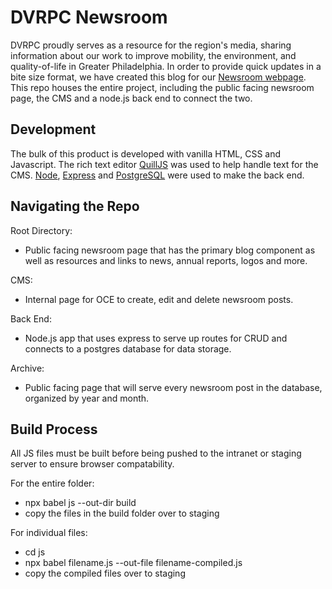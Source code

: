 # DVRPC Newsroom
DVRPC proudly serves as a resource for the region's media, sharing information about our work to improve mobility, the environment, and quality-of-life in Greater Philadelphia. In order to provide quick updates in a bite size format, we have created this blog for our <a href="www.dvrpc.org/Newsroom">Newsroom webpage</a>. This repo houses the entire project, including the public facing newsroom page, the CMS and a node.js back end to connect the two.

## Development
The bulk of this product is developed with vanilla HTML, CSS and Javascript. The rich text editor <a href="https://quilljs.com/">QuillJS</a> was used to help handle text for the CMS. <a href="https://nodejs.org/en/">Node</a>, <a href="https://expressjs.com/">Express</a> and <a href="https://www.postgresql.org/">PostgreSQL</a> were used to make the back end. 

## Navigating the Repo
Root Directory:
- Public facing newsroom page that has the primary blog component as well as resources and links to news, annual reports, logos and more.

CMS:
- Internal page for OCE to create, edit and delete newsroom posts.

Back End:
- Node.js app that uses express to serve up routes for CRUD and connects to a postgres database for data storage.

Archive:
- Public facing page that will serve every newsroom post in the database, organized by year and month.

## Build Process
All JS files must be built before being pushed to the intranet or staging server to ensure browser compatability. 

For the entire folder:
- npx babel js --out-dir build
- copy the files in the build folder over to staging

For individual files:
- cd js
- npx babel filename.js --out-file filename-compiled.js
- copy the compiled files over to staging